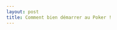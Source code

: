 ```yaml
---
layout: post
title: Comment bien démarrer au Poker !
---
```


<!--stackedit_data:
eyJoaXN0b3J5IjpbLTExODg3NDE5NjcsLTIwODg3NDY2MTJdfQ
==
-->